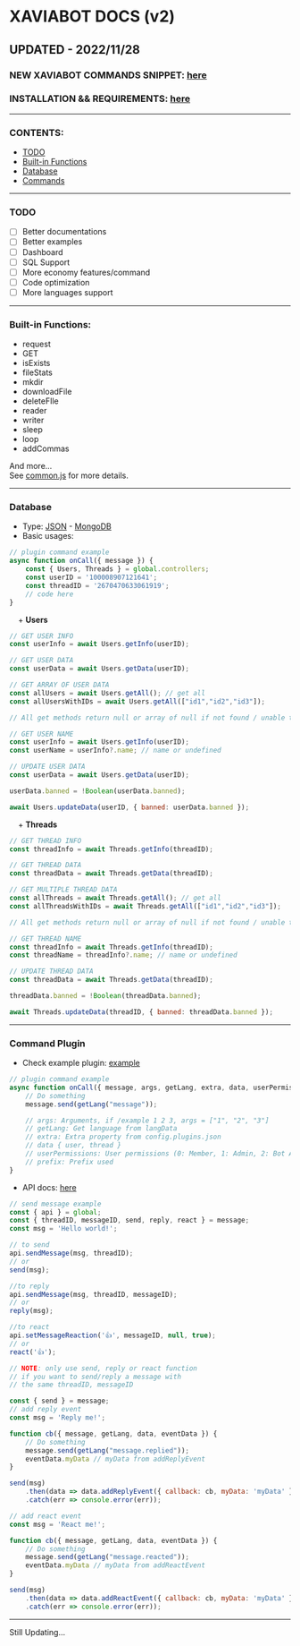 # XAVIABOT DOCS (v2)
## UPDATED - 2022/11/28

### NEW XAVIABOT COMMANDS SNIPPET: [here](https://marketplace.visualstudio.com/items?itemName=XaviaTeam.xaviabot-snippets)

### INSTALLATION && REQUIREMENTS: [here](https://github.com/XaviaTeam/XaviaBot/blob/main/README.md)
<hr />

### CONTENTS:
- [TODO](#todo)
- [Built-in Functions](#built-in-functions)
- [Database](#database)
- [Commands](#command-plugin)

<hr />

### TODO
- [ ] Better documentations
- [ ] Better examples
- [ ] Dashboard
- [ ] SQL Support
- [ ] More economy features/command
- [ ] Code optimization
- [ ] More languages support

<hr />

### Built-in Functions:
+ request
+ GET
+ isExists
+ fileStats
+ mkdir
+ downloadFile
+ deleteFIle
+ reader
+ writer
+ sleep
+ loop
+ addCommas

And more...<br />
See [common.js](https://github.com/XaviaTeam/XaviaBot/tree/main/core/var/common.js) for more details.

<hr />

### Database

- Type: [JSON](https://www.json.org/json-en.html) - [MongoDB](https://www.mongodb.com/)
- Basic usages:<br />
```javascript
// plugin command example
async function onCall({ message }) {
    const { Users, Threads } = global.controllers;
    const userID = '100008907121641';
    const threadID = '2670470633061919';
    // code here
}
```
&nbsp;&nbsp;&nbsp;&nbsp;\+ **Users**
```javascript
// GET USER INFO
const userInfo = await Users.getInfo(userID);

// GET USER DATA
const userData = await Users.getData(userID);

// GET ARRAY OF USER DATA
const allUsers = await Users.getAll(); // get all
const allUsersWithIDs = await Users.getAll(["id1","id2","id3"]);

// All get methods return null or array of null if not found / unable to get data
```
```javascript
// GET USER NAME
const userInfo = await Users.getInfo(userID);
const userName = userInfo?.name; // name or undefined
```
```javascript
// UPDATE USER DATA
const userData = await Users.getData(userID);

userData.banned = !Boolean(userData.banned);

await Users.updateData(userID, { banned: userData.banned });
```
&nbsp;&nbsp;&nbsp;&nbsp;\+ **Threads**
```javascript
// GET THREAD INFO
const threadInfo = await Threads.getInfo(threadID);

// GET THREAD DATA
const threadData = await Threads.getData(threadID);

// GET MULTIPLE THREAD DATA
const allThreads = await Threads.getAll(); // get all
const allThreadsWithIDs = await Threads.getAll(["id1","id2","id3"]);

// All get methods return null or array of null if not found / unable to get data
```
```javascript
// GET THREAD NAME
const threadInfo = await Threads.getInfo(threadID);
const threadName = threadInfo?.name; // name or undefined
```
```javascript
// UPDATE THREAD DATA
const threadData = await Threads.getData(threadID);

threadData.banned = !Boolean(threadData.banned);

await Threads.updateData(threadID, { banned: threadData.banned });
```
<hr />

### Command Plugin

- Check example plugin: [example](https://github.com/XaviaTeam/XaviaBot/blob/main/plugins/commands/example)

```javascript
// plugin command example
async function onCall({ message, args, getLang, extra, data, userPermissions, prefix }) {
    // Do something
    message.send(getLang("message"));

    // args: Arguments, if /example 1 2 3, args = ["1", "2", "3"]
    // getLang: Get language from langData
    // extra: Extra property from config.plugins.json
    // data { user, thread }
    // userPermissions: User permissions (0: Member, 1: Admin, 2: Bot Admin)
    // prefix: Prefix used
}
```
- API docs: [here](https://github.com/XaviaTeam/fca-unofficial#documentation)

```javascript
// send message example
const { api } = global;
const { threadID, messageID, send, reply, react } = message;
const msg = 'Hello world!';

// to send
api.sendMessage(msg, threadID);
// or
send(msg);

//to reply
api.sendMessage(msg, threadID, messageID);
// or
reply(msg);

//to react
api.setMessageReaction('👍', messageID, null, true);
// or
react('👍');

// NOTE: only use send, reply or react function
// if you want to send/reply a message with
// the same threadID, messageID
```
```javascript
const { send } = message;
// add reply event
const msg = 'Reply me!';

function cb({ message, getLang, data, eventData }) {
    // Do something
    message.send(getLang("message.replied"));
    eventData.myData // myData from addReplyEvent
}

send(msg)
    .then(data => data.addReplyEvent({ callback: cb, myData: 'myData' }))
    .catch(err => console.error(err));

// add react event
const msg = 'React me!';

function cb({ message, getLang, data, eventData }) {
    // Do something
    message.send(getLang("message.reacted"));
    eventData.myData // myData from addReactEvent
}

send(msg)
    .then(data => data.addReactEvent({ callback: cb, myData: 'myData' }))
    .catch(err => console.error(err));
```
<hr />
Still Updating...
